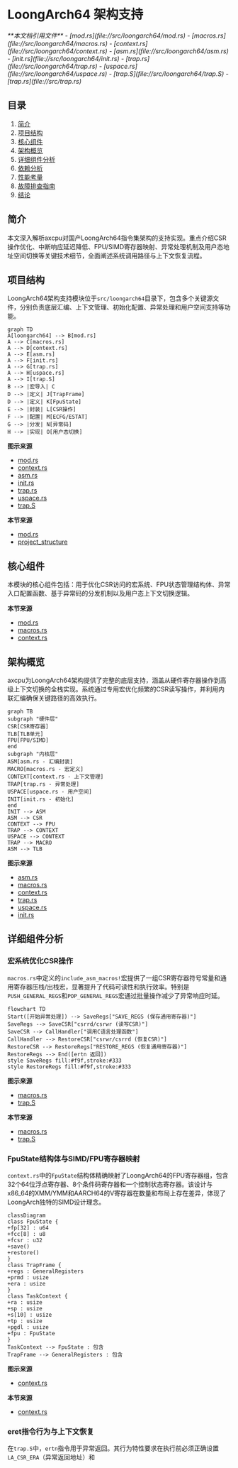 
# LoongArch64 架构支持

<cite>
**本文档引用文件**  
- [mod.rs](file://src/loongarch64/mod.rs)
- [macros.rs](file://src/loongarch64/macros.rs)
- [context.rs](file://src/loongarch64/context.rs)
- [asm.rs](file://src/loongarch64/asm.rs)
- [init.rs](file://src/loongarch64/init.rs)
- [trap.rs](file://src/loongarch64/trap.rs)
- [uspace.rs](file://src/loongarch64/uspace.rs)
- [trap.S](file://src/loongarch64/trap.S)
- [trap.rs](file://src/trap.rs)
</cite>

## 目录
1. [简介](#简介)
2. [项目结构](#项目结构)
3. [核心组件](#核心组件)
4. [架构概览](#架构概览)
5. [详细组件分析](#详细组件分析)
6. [依赖分析](#依赖分析)
7. [性能考量](#性能考量)
8. [故障排查指南](#故障排查指南)
9. [结论](#结论)

## 简介
本文深入解析axcpu对国产LoongArch64指令集架构的支持实现。重点介绍CSR操作优化、中断响应延迟降低、FPU/SIMD寄存器映射、异常处理机制及用户态地址空间切换等关键技术细节，全面阐述系统调用路径与上下文恢复流程。

## 项目结构
LoongArch64架构支持模块位于`src/loongarch64`目录下，包含多个关键源文件，分别负责底层汇编、上下文管理、初始化配置、异常处理和用户空间支持等功能。

```mermaid
graph TD
A[loongarch64] --> B[mod.rs]
A --> C[macros.rs]
A --> D[context.rs]
A --> E[asm.rs]
A --> F[init.rs]
A --> G[trap.rs]
A --> H[uspace.rs]
A --> I[trap.S]
B --> |宏导入| C
D --> |定义| J[TrapFrame]
D --> |定义| K[FpuState]
E --> |封装| L[CSR操作]
F --> |配置| M[ECFG/ESTAT]
G --> |分发| N[异常码]
H --> |实现| O[用户态切换]
```

**图示来源**
- [mod.rs](file://src/loongarch64/mod.rs#L1-L13)
- [context.rs](file://src/loongarch64/context.rs#L0-L265)
- [asm.rs](file://src/loongarch64/asm.rs#L0-L187)
- [init.rs](file://src/loongarch64/init.rs#L0-L49)
- [trap.rs](file://src/loongarch64/trap.rs#L0-L73)
- [uspace.rs](file://src/loongarch64/uspace.rs#L0-L98)
- [trap.S](file://src/loongarch64/trap.S#L0-L80)

**本节来源**
- [mod.rs](file://src/loongarch64/mod.rs#L1-L13)
- [project_structure](file://#L1-L20)

## 核心组件
本模块的核心组件包括：用于优化CSR访问的宏系统、FPU状态管理结构体、异常入口配置函数、基于异常码的分发机制以及用户态上下文切换逻辑。

**本节来源**
- [mod.rs](file://src/loongarch64/mod.rs#L1-L13)
- [macros.rs](file://src/loongarch64/macros.rs#L0-L183)
- [context.rs](file://src/loongarch64/context.rs#L0-L265)

## 架构概览
axcpu为LoongArch64架构提供了完整的底层支持，涵盖从硬件寄存器操作到高级上下文切换的全栈实现。系统通过专用宏优化频繁的CSR读写操作，并利用内联汇编确保关键路径的高效执行。

```mermaid
graph TB
subgraph "硬件层"
CSR[CSR寄存器]
TLB[TLB单元]
FPU[FPU/SIMD]
end
subgraph "内核层"
ASM[asm.rs - 汇编封装]
MACRO[macros.rs - 宏定义]
CONTEXT[context.rs - 上下文管理]
TRAP[trap.rs - 异常处理]
USPACE[uspace.rs - 用户空间]
INIT[init.rs - 初始化]
end
INIT --> ASM
ASM --> CSR
CONTEXT --> FPU
TRAP --> CONTEXT
USPACE --> CONTEXT
TRAP --> MACRO
ASM --> TLB
```

**图示来源**
- [asm.rs](file://src/loongarch64/asm.rs#L0-L187)
- [macros.rs](file://src/loongarch64/macros.rs#L0-L183)
- [context.rs](file://src/loongarch64/context.rs#L0-L265)
- [trap.rs](file://src/loongarch64/trap.rs#L0-L73)
- [uspace.rs](file://src/loongarch64/uspace.rs#L0-L98)
- [init.rs](file://src/loongarch64/init.rs#L0-L49)

## 详细组件分析

### 宏系统优化CSR操作
`macros.rs`中定义的`include_asm_macros!`宏提供了一组CSR寄存器符号常量和通用寄存器压栈/出栈宏，显著提升了代码可读性和执行效率。特别是`PUSH_GENERAL_REGS`和`POP_GENERAL_REGS`宏通过批量操作减少了异常响应时延。

```mermaid
flowchart TD
Start([开始异常处理]) --> SaveRegs["SAVE_REGS (保存通用寄存器)"]
SaveRegs --> SaveCSR["csrrd/csrwr (读写CSR)"]
SaveCSR --> CallHandler["调用C语言处理函数"]
CallHandler --> RestoreCSR["csrwr/csrrd (恢复CSR)"]
RestoreCSR --> RestoreRegs["RESTORE_REGS (恢复通用寄存器)"]
RestoreRegs --> End([ertn 返回])
style SaveRegs fill:#f9f,stroke:#333
style RestoreRegs fill:#f9f,stroke:#333
```

**图示来源**
- [macros.rs](file://src/loongarch64/macros.rs#L0-L183)
- [trap.S](file://src/loongarch64/trap.S#L0-L80)

**本节来源**
- [macros.rs](file://src/loongarch64/macros.rs#L0-L183)
- [trap.S](file://src/loongarch64/trap.S#L0-L80)

### FpuState结构体与SIMD/FPU寄存器映射
`context.rs`中的`FpuState`结构体精确映射了LoongArch64的FPU寄存器组，包含32个64位浮点寄存器、8个条件码寄存器和一个控制状态寄存器。该设计与x86_64的XMM/YMM和AARCH64的V寄存器在数量和布局上存在差异，体现了LoongArch独特的SIMD设计理念。

```mermaid
classDiagram
class FpuState {
+fp[32] : u64
+fcc[8] : u8
+fcsr : u32
+save()
+restore()
}
class TrapFrame {
+regs : GeneralRegisters
+prmd : usize
+era : usize
}
class TaskContext {
+ra : usize
+sp : usize
+s[10] : usize
+tp : usize
+pgdl : usize
+fpu : FpuState
}
TaskContext --> FpuState : 包含
TrapFrame --> GeneralRegisters : 包含
```

**图示来源**
- [context.rs](file://src/loongarch64/context.rs#L0-L265)

**本节来源**
- [context.rs](file://src/loongarch64/context.rs#L0-L265)

### eret指令行为与上下文恢复
在`trap.S`中，`ertn`指令用于异常返回。其行为特性要求在执行前必须正确设置`LA_CSR_ERA`（异常返回地址）和